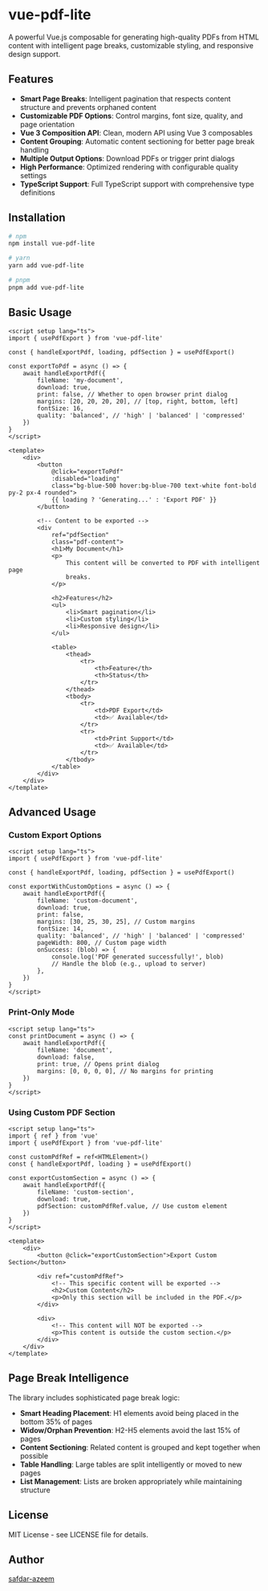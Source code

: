 # vue-pdf-lite

A powerful Vue.js composable for generating high-quality PDFs from HTML content with intelligent page breaks, customizable styling, and responsive design support.

## Features

-   **Smart Page Breaks**: Intelligent pagination that respects content structure and prevents orphaned content
-   **Customizable PDF Options**: Control margins, font size, quality, and page orientation
-   **Vue 3 Composition API**: Clean, modern API using Vue 3 composables
-   **Content Grouping**: Automatic content sectioning for better page break handling
-   **Multiple Output Options**: Download PDFs or trigger print dialogs
-   **High Performance**: Optimized rendering with configurable quality settings
-   **TypeScript Support**: Full TypeScript support with comprehensive type definitions

## Installation

```bash
# npm
npm install vue-pdf-lite

# yarn
yarn add vue-pdf-lite

# pnpm
pnpm add vue-pdf-lite
```

## Basic Usage

```vue
<script setup lang="ts">
import { usePdfExport } from 'vue-pdf-lite'

const { handleExportPdf, loading, pdfSection } = usePdfExport()

const exportToPdf = async () => {
	await handleExportPdf({
		fileName: 'my-document',
		download: true,
		print: false, // Whether to open browser print dialog
		margins: [20, 20, 20, 20], // [top, right, bottom, left]
		fontSize: 16,
		quality: 'balanced', // 'high' | 'balanced' | 'compressed'
	})
}
</script>

<template>
	<div>
		<button
			@click="exportToPdf"
			:disabled="loading"
			class="bg-blue-500 hover:bg-blue-700 text-white font-bold py-2 px-4 rounded">
			{{ loading ? 'Generating...' : 'Export PDF' }}
		</button>

		<!-- Content to be exported -->
		<div
			ref="pdfSection"
			class="pdf-content">
			<h1>My Document</h1>
			<p>
				This content will be converted to PDF with intelligent page
				breaks.
			</p>

			<h2>Features</h2>
			<ul>
				<li>Smart pagination</li>
				<li>Custom styling</li>
				<li>Responsive design</li>
			</ul>

			<table>
				<thead>
					<tr>
						<th>Feature</th>
						<th>Status</th>
					</tr>
				</thead>
				<tbody>
					<tr>
						<td>PDF Export</td>
						<td>✅ Available</td>
					</tr>
					<tr>
						<td>Print Support</td>
						<td>✅ Available</td>
					</tr>
				</tbody>
			</table>
		</div>
	</div>
</template>
```

## Advanced Usage

### Custom Export Options

```vue
<script setup lang="ts">
import { usePdfExport } from 'vue-pdf-lite'

const { handleExportPdf, loading, pdfSection } = usePdfExport()

const exportWithCustomOptions = async () => {
	await handleExportPdf({
		fileName: 'custom-document',
		download: true,
		print: false,
		margins: [30, 25, 30, 25], // Custom margins
		fontSize: 14,
		quality: 'balanced', // 'high' | 'balanced' | 'compressed'
		pageWidth: 800, // Custom page width
		onSuccess: (blob) => {
			console.log('PDF generated successfully!', blob)
			// Handle the blob (e.g., upload to server)
		},
	})
}
</script>
```

### Print-Only Mode

```vue
<script setup lang="ts">
const printDocument = async () => {
	await handleExportPdf({
		fileName: 'document',
		download: false,
		print: true, // Opens print dialog
		margins: [0, 0, 0, 0], // No margins for printing
	})
}
</script>
```

### Using Custom PDF Section

```vue
<script setup lang="ts">
import { ref } from 'vue'
import { usePdfExport } from 'vue-pdf-lite'

const customPdfRef = ref<HTMLElement>()
const { handleExportPdf, loading } = usePdfExport()

const exportCustomSection = async () => {
	await handleExportPdf({
		fileName: 'custom-section',
		download: true,
		pdfSection: customPdfRef.value, // Use custom element
	})
}
</script>

<template>
	<div>
		<button @click="exportCustomSection">Export Custom Section</button>

		<div ref="customPdfRef">
			<!-- This specific content will be exported -->
			<h2>Custom Content</h2>
			<p>Only this section will be included in the PDF.</p>
		</div>

		<div>
			<!-- This content will NOT be exported -->
			<p>This content is outside the custom section.</p>
		</div>
	</div>
</template>
```

## Page Break Intelligence

The library includes sophisticated page break logic:

-   **Smart Heading Placement**: H1 elements avoid being placed in the bottom 35% of pages
-   **Widow/Orphan Prevention**: H2-H5 elements avoid the last 15% of pages
-   **Content Sectioning**: Related content is grouped and kept together when possible
-   **Table Handling**: Large tables are split intelligently or moved to new pages
-   **List Management**: Lists are broken appropriately while maintaining structure

## License

MIT License - see LICENSE file for details.

## Author

[safdar-azeem](https://github.com/safdar-azeem)
